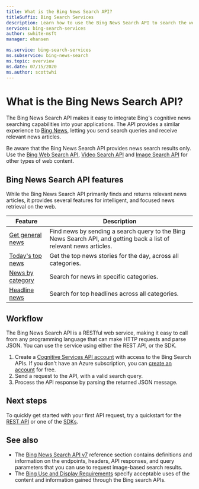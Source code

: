 ```yaml
---
title: What is the Bing News Search API?
titleSuffix: Bing Search Services
description: Learn how to use the Bing News Search API to search the web for current headlines across categories, including headlines and trending topics.
services: bing-search-services
author: swhite-msft
manager: ehansen

ms.service: bing-search-services
ms.subservice: bing-news-search
ms.topic: overview
ms.date: 07/15/2020
ms.author: scottwhi
---
```


# What is the Bing News Search API?

The Bing News Search API makes it easy to integrate Bing's cognitive news searching capabilities into your applications. The API provides a similar experience to [Bing News](https://www.bing.com/news), letting you send search queries and receive relevant news articles.

Be aware that the Bing News Search API provides news search results only. Use the [Bing Web Search API](../bing-web-search/overview.md), [Video Search API](../bing-video-search/overview.md) and [Image Search API](../bing-image-search/overview.md) for other types of web content.

## Bing News Search API features

While the Bing News Search API primarily finds and returns relevant news articles, it provides several features for intelligent, and focused news retrieval on the web.

|Feature  |Description  |
|---------|---------|
|[Get general news](concepts/search-for-news.md#get-general-news)     | Find news by sending a search query to the Bing News Search API, and getting back a list of relevant news articles.           |
|[Today's top news](concepts/search-for-news.md#get-todays-top-news)      | Get the top news stories for the day, across all categories.       |
|[News by category](concepts/search-for-news.md)     | Search for news in specific categories.        | 
|[Headline news](concepts/search-for-news.md)     | Search for top headlines across all categories.         |

## Workflow

The Bing News Search API is a RESTful web service, making it easy to call from any programming language that can make HTTP requests and parse JSON. You can use the service using either the REST API, or the SDK.

1. Create a [Cognitive Services API account](https://docs.microsoft.com/azure/cognitive-services/cognitive-services-apis-create-account) with access to the Bing Search APIs. If you don't have an Azure subscription, you can [create an account](https://azure.microsoft.com/free/cognitive-services/) for free.
2. Send a request to the API, with a valid search query.
3. Process the API response by parsing the returned JSON message.

## Next steps

To quickly get started with your first API request, try a quickstart for the [REST API](quickstarts/csharp.md) or one of the [SDKs](quickstarts/client-libraries.md).

## See also

* The [Bing News Search API v7](reference/endpoints.md) reference section contains definitions and information on the endpoints, headers, API responses, and query parameters that you can use to request image-based search results.
* The [Bing Use and Display Requirements](../bing-web-search/use-display-requirements.md) specify acceptable uses of the content and information gained through the Bing search APIs.
